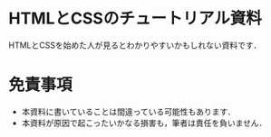 # HTMLとCSSのチュートリアル資料

HTMLとCSSを始めた人が見るとわかりやすいかもしれない資料です．

# 免責事項
- 本資料に書いていることは間違っている可能性もあります．
- 本資料が原因で起こったいかなる損害も，筆者は責任を負いません．
